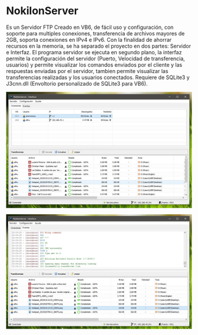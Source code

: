 # NokilonServer
Es un Servidor FTP Creado en VB6, de fácil uso y configuración, con soporte para multiples conexiones, transferencia de archivos mayores de 2GB, soporta conexiones en IPv4 e IPv6. Con la finalidad de ahorrar recursos en la memoria, se ha separado el proyecto en dos partes: Servidor e Interfaz. El programa servidor se ejecuta en segundo plano, la interfaz permite la configuración del servidor (Puerto, Velocidad de transferencia, usuarios) y permite visualizar los comandos enviados por el cliente y las respuestas enviadas por el servidor, tambien permite visualizar las transferencias realizadas y los usuarios conectados. Requiere de SQLite3 y J3cnn.dll (Envoltorio personalizado de SQLite3 para VB6).

 ![ITypeComp::Bind](/server/res/nk-server1.jpg)
 
 
 ![ITypeComp::Bind](/server/res/nk-server0.jpg)